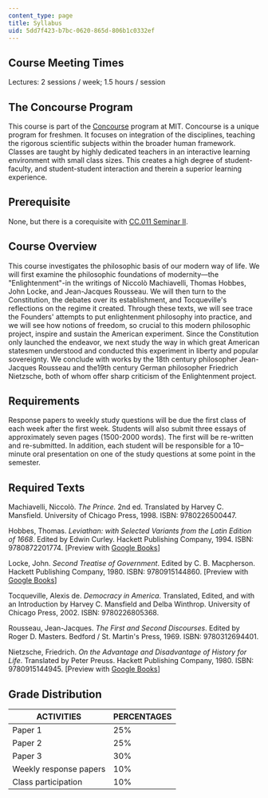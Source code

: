 ```yaml
---
content_type: page
title: Syllabus
uid: 5dd7f423-b7bc-0620-865d-806b1c0332ef
---
```


Course Meeting Times
--------------------

Lectures: 2 sessions / week; 1.5 hours / session

The Concourse Program
---------------------

This course is part of the [Concourse](http://web.mit.edu/concourse/www/) program at MIT. Concourse is a unique program for freshmen. It focuses on integration of the disciplines, teaching the rigorous scientific subjects within the broader human framework. Classes are taught by highly dedicated teachers in an interactive learning environment with small class sizes. This creates a high degree of student-faculty, and student-student interaction and therein a superior learning experience.

Prerequisite
------------

None, but there is a corequisite with [CC.011 Seminar II](http://student.mit.edu/catalog/mCCa.html#CC.011).

Course Overview
---------------

This course investigates the philosophic basis of our modern way of life. We will first examine the philosophic foundations of modernity—the "Enlightenment"-in the writings of Niccolò Machiavelli, Thomas Hobbes, John Locke, and Jean-Jacques Rousseau. We will then turn to the Constitution, the debates over its establishment, and Tocqueville's reflections on the regime it created. Through these texts, we will see trace the Founders' attempts to put enlightenment philosophy into practice, and we will see how notions of freedom, so crucial to this modern philosophic project, inspire and sustain the American experiment. Since the Constitution only launched the endeavor, we next study the way in which great American statesmen understood and conducted this experiment in liberty and popular sovereignty. We conclude with works by the 18th century philosopher Jean-Jacques Rousseau and the19th century German philosopher Friedrich Nietzsche, both of whom offer sharp criticism of the Enlightenment project.

Requirements
------------

Response papers to weekly study questions will be due the first class of each week after the first week. Students will also submit three essays of approximately seven pages (1500-2000 words). The first will be re-written and re-submitted. In addition, each student will be responsible for a 10–minute oral presentation on one of the study questions at some point in the semester.

Required Texts
--------------

Machiavelli, Niccolò. _The Prince._ 2nd ed. Translated by Harvey C. Mansfield. University of Chicago Press, 1998. ISBN: 9780226500447.

Hobbes, Thomas. _Leviathan: with Selected Variants from the Latin Edition of 1668_. Edited by Edwin Curley. Hackett Publishing Company, 1994. ISBN: 9780872201774. \[Preview with [Google Books](http://books.google.com/books?id=AMnB469I8bYC&pg=PAfrontcover)\]

Locke, John. _Second Treatise of Government_. Edited by C. B. Macpherson. Hackett Publishing Company, 1980. ISBN: 9780915144860. \[Preview with [Google Books](http://books.google.com/books?id=GK32AiZm3GEC&pg=PAfrontcover)\]

Tocqueville, Alexis de. _Democracy in America_. Translated, Edited, and with an Introduction by Harvey C. Mansfield and Delba Winthrop. University of Chicago Press, 2002. ISBN: 9780226805368.

Rousseau, Jean-Jacques. _The First and Second Discourses_. Edited by Roger D. Masters. Bedford / St. Martin's Press, 1969. ISBN: 9780312694401.

Nietzsche, Friedrich. _On the Advantage and Disadvantage of History for Life_. Translated by Peter Preuss. Hackett Publishing Company, 1980. ISBN: 9780915144945. \[Preview with [Google Books](http://books.google.com/books?id=k9wwrAakUmAC&pg=Pafrontcover)\]

Grade Distribution
------------------

| ACTIVITIES | PERCENTAGES |
| --- | --- |
| Paper 1 | 25% |
| Paper 2 | 25% |
| Paper 3 | 30% |
| Weekly response papers | 10% |
| Class participation | 10%